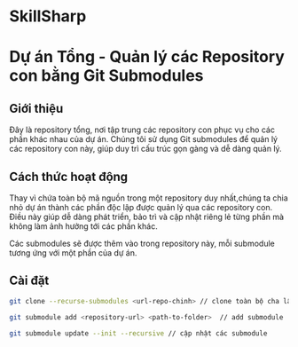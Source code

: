 # SkillSharp

# Dự án Tổng - Quản lý các Repository con bằng Git Submodules

## Giới thiệu

Đây là repository tổng, nơi tập trung các repository con phục vụ cho các phần khác nhau của dự án. Chúng tôi sử dụng Git submodules để quản lý các repository con này, giúp duy trì cấu trúc gọn gàng và dễ dàng quản lý.

## Cách thức hoạt động

Thay vì chứa toàn bộ mã nguồn trong một repository duy nhất,chúng ta chia nhỏ dự án thành các phần độc lập được quản lý qua các repository con. Điều này giúp dễ dàng phát triển, bảo trì và cập nhật riêng lẻ từng phần mà không làm ảnh hưởng tới các phần khác.

Các submodules sẽ được thêm vào trong repository này, mỗi submodule tương ứng với một phần của dự án.

## Cài đặt

```bash
git clone --recurse-submodules <url-repo-chinh> // clone toàn bộ cha lẫn con

git submodule add <repository-url> <path-to-folder>  // add submodule

git submodule update --init --recursive // cập nhật các submodule


